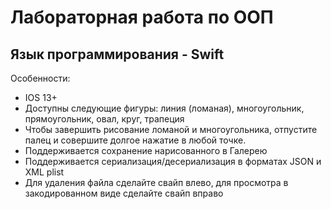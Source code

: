 # Лабораторная работа по ООП
## Язык программирования - Swift
Особенности: 
* IOS 13+
* Доступны следующие фигуры: линия (ломаная), многоугольник, прямоугольник, овал, круг, трапеция
* Чтобы завершить рисование ломаной и многоугольника, отпустите палец и совершите долгое нажатие в любой точке.
* Поддерживается сохранение нарисованного в Галерею
* Поддерживается сериализация/десериализация в форматах JSON и XML plist
* Для удаления файла сделайте свайп влево, для просмотра в закодированном виде сделайте свайп вправо
